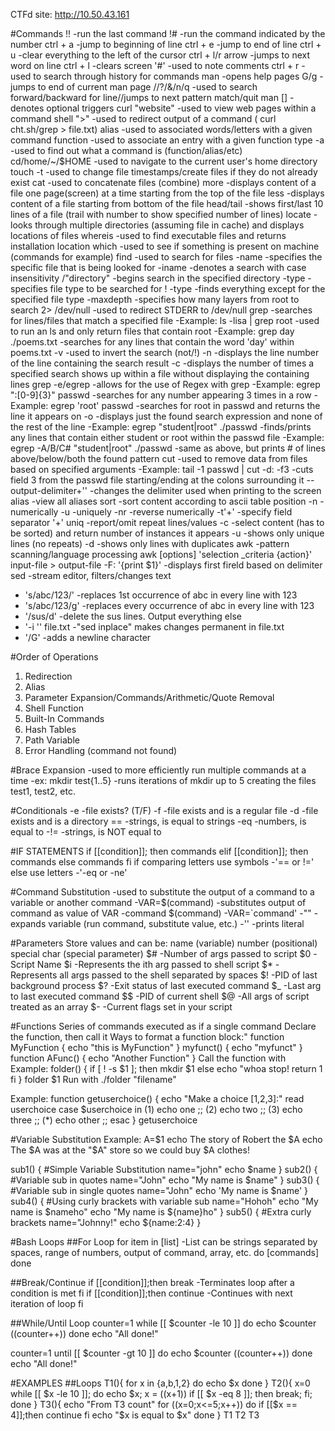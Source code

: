 CTFd site: http://10.50.43.161

#Commands
!!                                                             -run the last command
!#                                                             -run the command indicated by the number
ctrl + a                                                       -jump to beginning of line
ctrl + e                                                       -jump to end of line
ctrl + u                                                       -clear everything to the left of the cursor
ctrl + l/r arrow                                               -jumps to next word on line
ctrl + l                                                       -clears screen
'#'                                                            -used to note comments
ctrl + r                                                       -used to search through history for commands
man                                                            -opens help pages
  G/g                                                          -jumps to end of current man page
  //?/&/n/q                                                    -used to search forward/backward for line//jumps to next pattern match/quit man
  []                                                           -denotes optional triggers
curl "website"                                                 -used to view web pages within a command shell
 ">"                                                             -used to redirect output of a command ( curl cht.sh/grep > file.txt)
alias                                                          -used to associated words/letters with a given command
function                                                       -used to associate an entry with a given function
type -a                                                        -used to find out what a command is (function/alias/etc)
cd/home/~/$HOME                                                -used to navigate to the current user's home directory
touch -t                                                       -used to change file timestamps/create files if they do not already exist
cat                                                            -used to concatenate files (combine)
more                                                           -displays content of a file one page(screen) at a time starting from the top of the file
less                                                           -displays content of a file starting from bottom of the file
head/tail                                                      -shows first/last 10 lines of a file (trail with number to show specified number of lines)
locate                                                         -looks through multiple directories (assuming file in cache) and displays locations of files
whereis                                                        -used to find executable files and returns installation location
which                                                          -used to see if something is present on machine (commands for example)
find                                                           -used to search for files
  -name                                                        -specifies the specific file that is being looked for
  -iname                                                       -denotes a search with case insensitivity
  /"directory"                                                 -begins search in the specified directory
  -type                                                        -specifies file type to be searched for
  ! -type                                                      -finds everything except for the specified file type
  -maxdepth                                                    -specifies how many layers from root to search
  2> /dev/null                                                 -used to redirect STDERR to /dev/null
grep                                                           -searches for lines/files that match a specified file
  -Example:  ls -lisa | grep root                              -used to run an ls and only return files that contain root
  -Example:  grep day ./poems.txt                              -searches for any lines that contain the word 'day' within poems.txt
  -v                                                           -used to invert the search (not/!)
  -n                                                           -displays the line number of the line containing the search result
  -c                                                           -displays the number of times a specified search shows up within a file without displaying the containing lines
  grep -e/egrep                                                -allows for the use of Regex with grep
    -Example: egrep ":[0-9]{3}" passwd                         -searches for any number appearing 3 times in a row
    -Example: egrep 'root' passwd                              -searches for root in passwd and returns the line it appears on
  -o                                                           -displays just the found search expression and none of the rest of the line
    -Example: egrep "student|root" ./passwd                    -finds/prints any lines that contain either student or root within the passwd file
    -Example: egrep -A/B/C# "student|root" ./passwd            -same as above, but prints # of lines above/below/both the found pattern
cut                                                            -used to remove data from files based on specified arguments
    -Example: tail -1 passwd | cut -d: -f3                     -cuts field 3 from the passwd file starting/ending at the colons surrounding it
  --output-delimiter+''                                        -changes the delimiter used when printing to the screen
alias -view all aliases
sort                                                           -sort content according to ascii table position
  -n                                                           -numerically
  -u                                                           -uniquely
  -nr                                                          -reverse numerically
  -t'+'                                                        -specify field separator '+'
uniq                                                           -report/omit repeat lines/values
  -c                                                           -select content (has to be sorted) and return number of instances it appears
  -u                                                           -shows only unique lines (no repeats)
  -d                                                           -shows only lines with duplicates
awk                                                            -pattern scanning/language processing
    awk [options] 'selection _criteria {action}' input-file > output-file
  -F: '{print $1}'                                             -displays first fireld based on delimiter
sed                                                            -stream editor, filters/changes text
  - 's/abc/123/'                                               -replaces 1st occurrence of abc in every line with 123
  - 's/abc/123/g'                                              -replaces every occurrence of abc in every line with 123
  - '/sus/d'                                                   -delete the sus lines. Output everything else
  - '-i '<expression>' file.txt                                -"sed inplace" makes changes permanent in file.txt
  -  '/G'                                                      -adds a newline character



#Order of Operations
  1. Redirection
  2. Alias
  3. Parameter Expansion/Commands/Arithmetic/Quote Removal
  4. Shell Function
  5. Built-In Commands
  6. Hash Tables
  7. Path Variable
  8. Error Handling (command not found)

#Brace Expansion
  -used to more efficiently run multiple commands at a time
  -ex: mkdir test{1..5}  -runs iterations of mkdir up to 5 creating the files test1, test2, etc.

#Conditionals
  -e                                                                      -file exists? (T/F)
  -f                                                                      -file exists and is a regular file
  -d                                                                      -file exists and is a directory
  ==                                                                      -strings, is equal to strings
  -eq                                                                     -numbers, is equal to
  -!=                                                                     -strings, is NOT equal to

#IF STATEMENTS
  if [[condition]]; then commands
  elif [[condition]]; then commands
  else commands
  fi
    if comparing letters use symbols                                            -'== or !='
    else use letters                                                            -'-eq or -ne'

#Command Substitution
  -used to substitute the output of a command to a variable or another command
    -VAR=$(command)                                                              -substitutes output of command as value of VAR
    -command $(command)
    -VAR=`command'
  -""                                                                             -expands variable (run command, substitute value, etc.)
  -''                                                                             -prints literal


#Parameters
  Store values and can be:
    name (variable)
    number (positional)
    special char (special parameter)
      $#                                                                          -Number of args passed to script
      $0                                                                          -Script Name
      $i                                                                          -Represents the ith arg passed to shell script
      $*                                                                          -Represents all args passed to the shell separated by spaces
      $!                                                                          -PID of last background process
      $?                                                                          -Exit status of last executed command
      $_                                                                          -Last arg to last executed command
      $$                                                                          -PID of current shell
      $@                                                                          -All args of script treated as an array
      $-                                                                          -Current flags set in your script


#Functions
  Series of commands executed as if a single command
  Declare the function, then call it
    Ways to format a function block:"
        function MyFunction {
           echo "this is MyFunction"
        }
         myfunct() {
           echo "myfunct"
       }
       function AFunc() {
         echo "Another Function"
      }
  Call the function with  
    Example:
      folder() {
        if [ ! -s $1 ];  then
          mkdir $1
        else
          echo "whoa stop!
          return 1
        fi
        }
        folder $1
      Run with ./folder "filename"


Example:
function getuserchoice() {
echo "Make a choice [1,2,3]:"
read userchoice
case $userchoice in
(1) echo one ;;
(2) echo two ;;
(3) echo three ;;
(*) echo other ;;
esac
}
getuserchoice


#Variable Substitution
  Example:
    A=$1
    echo The story of Robert the $A
    echo The $A was at the "$A" store so we could buy $A clothes!

  sub1() {
    #Simple Variable Substitution
    name="john"
    echo $name
  }
  sub2() {
    #Variable sub in quotes
    name="John"
    echo "My name is $name"
  }
  sub3() {
    #Variable sub in single quotes
    name="John"
    echo 'My name is $name'
  }
  sub4() {
    #Using curly brackets with variable sub
    name="Hohoh"
    echo "My name is $nameho"
    echo "My name is ${name}ho"
  }
  sub5() {
    #Extra curly brackets
    name="Johnny!"
    echo ${name:2:4}
  }


#Bash Loops
  ##For Loop
    for item in [list]                                    -List can be strings separated by spaces, range of numbers, output of command, array, etc.
    do
    [commands]
    done
    
  ##Break/Continue
    if [[condition]];then
    break                                                 -Terminates loop after a condition is met
    fi
    if [[condition]];then
    continue                                              -Continues with next iteration of loop
    fi

  ##While/Until Loop
    counter=1
    while [[ $counter -le 10 ]]
    do
      echo $counter
      ((counter++))
    done
    echo "All done!"

  counter=1
  until [[ $counter -gt 10 ]]
  do
    echo $counter
    ((counter++))
  done
  echo "All done!"


#EXAMPLES
  ##Loops
    T1(){
    for x in {a,b,1,2}
    do
      echo $x
    done
    }
    T2(){
    x=0
    while [[ $x -le 10 ]]; do echo $x; x = $(($x+1))
    if [[ $x -eq 8 ]]; then break; fi; done
    }
    T3(){
    echo "From T3 count"
    for ((x=0;x<=5;x++))
    do
    if [[$x == 4]];then 
      continue
    fi
      echo "\$x is equal to $x"
      done
      }
    T1
    T2
    T3
